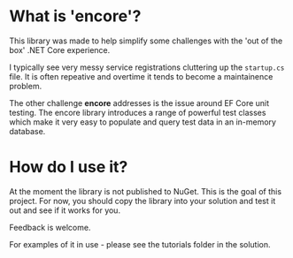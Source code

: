 # What is 'encore'?
This library was made to help simplify some challenges with the 'out of the box' .NET Core experience.

I typically see very messy service registrations cluttering up the <code>startup.cs</code> file.
It is often repeative and overtime it tends to become a maintainence problem.

The other challenge **encore** addresses is the issue around EF Core unit testing.
The encore library introduces a range of powerful test classes which make it very easy to populate and query
test data in an in-memory database.

# How do I use it?
At the moment the library is not published to NuGet.  This is the goal of this project.
For now, you should copy the library into your solution and test it out and see if it works for you.

Feedback is welcome.

For examples of it in use - please see the tutorials folder in the solution.
